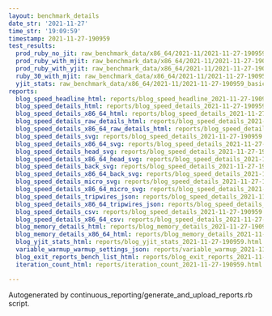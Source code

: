 ```yaml
---
layout: benchmark_details
date_str: '2021-11-27'
time_str: '19:09:59'
timestamp: 2021-11-27-190959
test_results:
  prod_ruby_no_jit: raw_benchmark_data/x86_64/2021-11/2021-11-27-190959_basic_benchmark_prod_ruby_no_jit.json
  prod_ruby_with_mjit: raw_benchmark_data/x86_64/2021-11/2021-11-27-190959_basic_benchmark_prod_ruby_with_mjit.json
  prod_ruby_with_yjit: raw_benchmark_data/x86_64/2021-11/2021-11-27-190959_basic_benchmark_prod_ruby_with_yjit.json
  ruby_30_with_mjit: raw_benchmark_data/x86_64/2021-11/2021-11-27-190959_basic_benchmark_ruby_30_with_mjit.json
  yjit_stats: raw_benchmark_data/x86_64/2021-11/2021-11-27-190959_basic_benchmark_yjit_stats.json
reports:
  blog_speed_headline_html: reports/blog_speed_headline_2021-11-27-190959.html
  blog_speed_details_html: reports/blog_speed_details_2021-11-27-190959.html
  blog_speed_details_x86_64_html: reports/blog_speed_details_2021-11-27-190959.x86_64.html
  blog_speed_details_raw_details_html: reports/blog_speed_details_2021-11-27-190959.raw_details.html
  blog_speed_details_x86_64_raw_details_html: reports/blog_speed_details_2021-11-27-190959.x86_64.raw_details.html
  blog_speed_details_svg: reports/blog_speed_details_2021-11-27-190959.svg
  blog_speed_details_x86_64_svg: reports/blog_speed_details_2021-11-27-190959.x86_64.svg
  blog_speed_details_head_svg: reports/blog_speed_details_2021-11-27-190959.head.svg
  blog_speed_details_x86_64_head_svg: reports/blog_speed_details_2021-11-27-190959.x86_64.head.svg
  blog_speed_details_back_svg: reports/blog_speed_details_2021-11-27-190959.back.svg
  blog_speed_details_x86_64_back_svg: reports/blog_speed_details_2021-11-27-190959.x86_64.back.svg
  blog_speed_details_micro_svg: reports/blog_speed_details_2021-11-27-190959.micro.svg
  blog_speed_details_x86_64_micro_svg: reports/blog_speed_details_2021-11-27-190959.x86_64.micro.svg
  blog_speed_details_tripwires_json: reports/blog_speed_details_2021-11-27-190959.tripwires.json
  blog_speed_details_x86_64_tripwires_json: reports/blog_speed_details_2021-11-27-190959.x86_64.tripwires.json
  blog_speed_details_csv: reports/blog_speed_details_2021-11-27-190959.csv
  blog_speed_details_x86_64_csv: reports/blog_speed_details_2021-11-27-190959.x86_64.csv
  blog_memory_details_html: reports/blog_memory_details_2021-11-27-190959.html
  blog_memory_details_x86_64_html: reports/blog_memory_details_2021-11-27-190959.x86_64.html
  blog_yjit_stats_html: reports/blog_yjit_stats_2021-11-27-190959.html
  variable_warmup_warmup_settings_json: reports/variable_warmup_2021-11-27-190959.warmup_settings.json
  blog_exit_reports_bench_list_html: reports/blog_exit_reports_2021-11-27-190959.bench_list.html
  iteration_count_html: reports/iteration_count_2021-11-27-190959.html

---
```

Autogenerated by continuous_reporting/generate_and_upload_reports.rb script.
